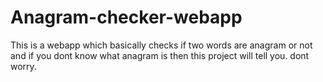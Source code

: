 # Anagram-checker-webapp
This is a webapp which basically checks if two words are anagram or not and if you dont know what anagram is then this project will tell you. dont worry.
